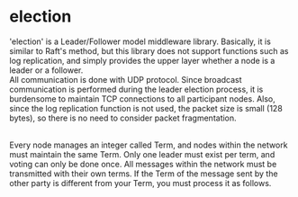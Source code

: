 # election
'election' is a Leader/Follower model middleware library. Basically, it is similar to Raft's method, but this library does not support functions such as log replication, and simply provides the upper layer whether a node is a leader or a follower. <br>
All communication is done with UDP protocol. Since broadcast communication is performed during the leader election process, it is burdensome to maintain TCP connections to all participant nodes. Also, since the log replication function is not used, the packet size is small (128 bytes), so there is no need to consider packet fragmentation. <br>

<br>
Every node manages an integer called Term, and nodes within the network must maintain the same Term. Only one leader must exist per term, and voting can only be done once. All messages within the network must be transmitted with their own terms. If the Term of the message sent by the other party is different from your Term, you must process it as follows.
